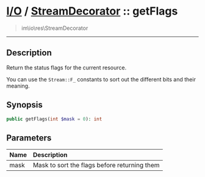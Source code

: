 # [I/O](io.md) / [StreamDecorator](io-StreamDecorator.md) :: getFlags
 > im\io\res\StreamDecorator
____

## Description
Return the status flags for the current resource.

You can use the `Stream::F_` constants to sort
out the different bits and their meaning.

## Synopsis
```php
public getFlags(int $mask = 0): int
```

## Parameters
| Name | Description |
| :--- | :---------- |
| mask | Mask to sort the flags before returning them |
